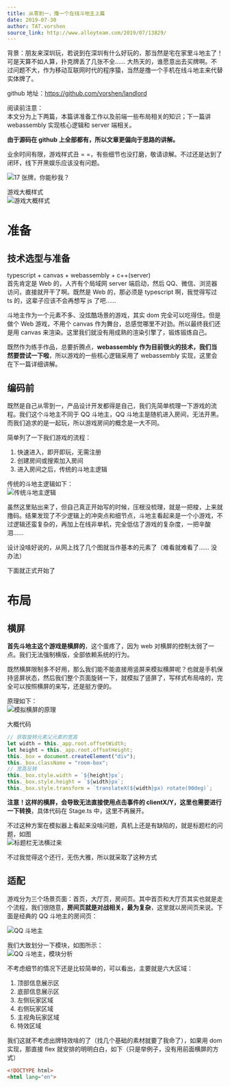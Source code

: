 ```yaml
---
title: 从零到一，撸一个在线斗地主上篇
date: 2019-07-30
author: TAT.vorshen
source_link: http://www.alloyteam.com/2019/07/13829/
---
```


<!-- {% raw %} - for jekyll -->

背景：朋友来深圳玩，若说到在深圳有什么好玩的，那当然是宅在家里斗地主了！可是天算不如人算，扑克牌丢了几张不全…… 大热天的，谁愿意出去买牌啊。不过问题不大，作为移动互联网时代的程序猿，当然是撸一个手机在线斗地主来代替实体牌了。

github 地址：<https://github.com/vorshen/landlord>

阅读前注意：  
本文分为上下两篇，本篇讲准备工作以及前端一些布局相关的知识；下一篇讲 webassembly 实现核心逻辑和 server 端相关。

**由于源码在 github 上全部都有，所以文章更偏向于思路的讲解。**

业余时间有限，游戏样式丑 = =，有些细节也没打磨，敬请谅解。不过还是达到了闭环，线下开黑娱乐应该没有问题。

![17 张牌，你能秒我？](https://raw.githubusercontent.com/vorshen/landlord/master/blog/img/1.png)

游戏大概样式  
![游戏大概样式](https://raw.githubusercontent.com/vorshen/landlord/master/blog/img/1.2.png)

# 准备

## 技术选型与准备

typescript + canvas + webassembly + c++(server)  
首先肯定是 Web 的，人齐有个局域网 server 端启动，然后 QQ、微信、浏览器访问，直接就开干了啊。既然是 Web 的，那必须是 typescript 啊，我觉得写过 ts 的，这辈子应该不会再想写 js 了吧……

斗地主作为一个元素不多、没炫酷场景的游戏，其实 dom 完全可以吃得住。但是做个 Web 游戏，不用个 canvas 作为舞台，总感觉哪里不对劲。所以最终我们还是用 canvas 来渲染。这里我们就没有用成熟的渲染引擎了，锻炼锻炼自己。

既然作为练手作品，总要折腾点，**webassembly 作为目前很火的技术，我们当然要尝试一下啦**，所以游戏的一些核心逻辑采用了 webassembly 实现，这里会在下一篇详细讲解。

## 编码前

既然是自己从零到一，产品设计开发都得是自己，我们先简单梳理一下游戏的流程。我们这个斗地主不同于 QQ 斗地主，QQ 斗地主是随机进入房间，无法开黑。而我们追求的是一起玩，所以游戏房间的概念是一大不同。

简单列了一下我们游戏的流程：

1.  快速进入，即开即玩，无需注册
2.  创建房间或搜索加入房间
3.  进入房间之后，传统的斗地主逻辑

传统的斗地主逻辑如下：  
![传统斗地主逻辑](https://raw.githubusercontent.com/vorshen/landlord/master/blog/img/2.png)

虽然这里贴出来了，但自己真正开始写的时候，压根没梳理，就是一把梭，上来就撸码。结果发现了不少逻辑上的冲突点和细节点，斗地主看起来是一个小游戏，不过逻辑还蛮复杂的，再加上在线非单机，完全低估了游戏的复杂度，一把辛酸泪……

设计没啥好说的，从网上找了几个图就当作基本的元素了（难看就难看了…… 没办法）

下面就正式开始了

# 布局

## 横屏

**首先斗地主这个游戏是横屏的**，这个蛋疼了，因为 web 对横屏的控制太弱了一点。我们无法强制横版，全部依赖系统的行为。

既然横屏限制多不好用，那么我们能不能直接用竖屏来模拟横屏呢？也就是手机保持竖屏状态，然后我们整个页面旋转一下，就模拟了竖屏了，写样式布局啥的，完全可以按照横屏的来写，还是挺方便的。

原理如下：  
![模拟横屏的原理](https://raw.githubusercontent.com/vorshen/landlord/master/blog/img/3.png)

大概代码

```javascript
// 获取旋转元素父元素的宽高
let width = this._app.root.offsetWidth;
let height = this._app.root.offsetHeight;
this._box = document.createElement("div");
this._box.className = "room-box";
// 宽高反转
this._box.style.width = `${height}px`;
this._box.style.height = `${width}px`;
this._box.style.transform = `translateX(${width}px) rotate(90deg)`;
```

**注意！这样的横屏，会导致无法直接使用点击事件的 clientX/Y，这里也需要进行一下转换**，具体代码在 Stage.ts 中，这里不再展开。

不过这种方案在模拟器上看起来没啥问题，真机上还是有缺陷的，就是标题栏的问题，如图  
![标题栏无法横过来](https://raw.githubusercontent.com/vorshen/landlord/master/blog/img/4.png)

不过我觉得这个还行，无伤大雅，所以就采取了这种方式

## 适配

游戏分为三个场景页面：首页，大厅页，房间页。其中首页和大厅页其实也就是走个流程，我们很随意，**房间页就是对战相关，最为复杂**，这里就以房间页来说。下面是经典的 QQ 斗地主的房间页：

![QQ 斗地主](https://raw.githubusercontent.com/vorshen/landlord/master/blog/img/5.png)

我们大致划分一下模块，如图所示：  
![QQ 斗地主，模块分析](https://raw.githubusercontent.com/vorshen/landlord/master/blog/img/6.png)

不考虑细节的情况下还是比较简单的，可以看出，主要就是六大区域：

1.  顶部信息展示区
2.  底部信息展示区
3.  左侧玩家区域
4.  右侧玩家区域
5.  主视角玩家区域
6.  特效区域

我们这就不考虑出牌特效啥的了（找几个基础的素材就要了我命了），如果用 dom 实现，那直接 flex 就安排的明明白白，如下（只是举例子，没有用前面横屏的方式）

```html
<!DOCTYPE html>
<html lang="en">
```


<!-- {% endraw %} - for jekyll -->